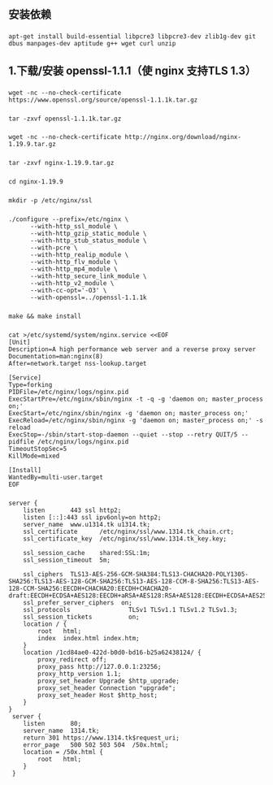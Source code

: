 ## 安装依赖
###
    apt-get install build-essential libpcre3 libpcre3-dev zlib1g-dev git dbus manpages-dev aptitude g++ wget curl unzip
###

## 1.下载/安装 openssl-1.1.1（使 nginx 支持TLS 1.3）
###
    wget -nc --no-check-certificate https://www.openssl.org/source/openssl-1.1.1k.tar.gz
###
###
    tar -zxvf openssl-1.1.1k.tar.gz
###
###
    wget -nc --no-check-certificate http://nginx.org/download/nginx-1.19.9.tar.gz
###
###
    tar -zxvf nginx-1.19.9.tar.gz
###
###
    cd nginx-1.19.9
###
###
    mkdir -p /etc/nginx/ssl
###
###
    ./configure --prefix=/etc/nginx \
          --with-http_ssl_module \
          --with-http_gzip_static_module \
          --with-http_stub_status_module \
          --with-pcre \
          --with-http_realip_module \
          --with-http_flv_module \
          --with-http_mp4_module \
          --with-http_secure_link_module \
          --with-http_v2_module \
          --with-cc-opt='-O3' \
          --with-openssl=../openssl-1.1.1k
###
###
    make && make install
###
###
    cat >/etc/systemd/system/nginx.service <<EOF
    [Unit]
    Description=A high performance web server and a reverse proxy server
    Documentation=man:nginx(8)
    After=network.target nss-lookup.target

    [Service]
    Type=forking
    PIDFile=/etc/nginx/logs/nginx.pid
    ExecStartPre=/etc/nginx/sbin/nginx -t -q -g 'daemon on; master_process on;'
    ExecStart=/etc/nginx/sbin/nginx -g 'daemon on; master_process on;'
    ExecReload=/etc/nginx/sbin/nginx -g 'daemon on; master_process on;' -s reload
    ExecStop=-/sbin/start-stop-daemon --quiet --stop --retry QUIT/5 --pidfile /etc/nginx/logs/nginx.pid
    TimeoutStopSec=5
    KillMode=mixed

    [Install]
    WantedBy=multi-user.target
    EOF
###
###
    server {
        listen       443 ssl http2;
        listen [::]:443 ssl ipv6only=on http2;
        server_name  www.u1314.tk u1314.tk;
        ssl_certificate      /etc/nginx/ssl/www.1314.tk_chain.crt;
        ssl_certificate_key  /etc/nginx/ssl/www.1314.tk_key.key;

        ssl_session_cache    shared:SSL:1m;
        ssl_session_timeout  5m;

        ssl_ciphers  TLS13-AES-256-GCM-SHA384:TLS13-CHACHA20-POLY1305-SHA256:TLS13-AES-128-GCM-SHA256:TLS13-AES-128-CCM-8-SHA256:TLS13-AES-128-CCM-SHA256:EECDH+CHACHA20:EECDH+CHACHA20-draft:EECDH+ECDSA+AES128:EECDH+aRSA+AES128:RSA+AES128:EECDH+ECDSA+AES256:EECDH+aRSA+AES256:RSA+AES256:EECDH+ECDSA+3DES:EECDH+aRSA+3DES:RSA+3DES:!MD5;
        ssl_prefer_server_ciphers  on;
        ssl_protocols                TLSv1 TLSv1.1 TLSv1.2 TLSv1.3;
        ssl_session_tickets          on;
        location / {
            root   html;
            index  index.html index.htm;
        }
        location /1cd84ae0-422d-b0d0-bd16-b25a62438124/ {
            proxy_redirect off;
            proxy_pass http://127.0.0.1:23256;
            proxy_http_version 1.1;
            proxy_set_header Upgrade $http_upgrade;
            proxy_set_header Connection "upgrade";
            proxy_set_header Host $http_host;
        }
    }
     server {
        listen       80;
        server_name  1314.tk;
        return 301 https://www.1314.tk$request_uri;
        error_page   500 502 503 504  /50x.html;
        location = /50x.html {
            root   html;
        }
     }
###
